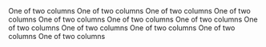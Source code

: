 ﻿<BSContainer>
    <BSRow Justify="Justify.Start">
        <BSCol Column="4">
            One of two columns
        </BSCol>
        <BSCol Column="4">
            One of two columns
        </BSCol>
    </BSRow>
    <BSRow Justify="Justify.Center">
        <BSCol Column="4">
            One of two columns
        </BSCol>
        <BSCol Column="4">
            One of two columns
        </BSCol>
    </BSRow>
    <BSRow Justify="Justify.End">
        <BSCol Column="4">
            One of two columns
        </BSCol>
        <BSCol Column="4">
            One of two columns
        </BSCol>
    </BSRow>
    <BSRow Justify="Justify.Around">
        <BSCol Column="4">
            One of two columns
        </BSCol>
        <BSCol Column="4">
            One of two columns
        </BSCol>
    </BSRow>
    <BSRow Justify="Justify.Between">
        <BSCol Column="4">
            One of two columns
        </BSCol>
        <BSCol Column="4">
            One of two columns
        </BSCol>
    </BSRow>
    <BSRow Justify="Justify.Evenly">
        <BSCol Column="4">
            One of two columns
        </BSCol>
        <BSCol Column="4">
            One of two columns
        </BSCol>
    </BSRow>
</BSContainer>